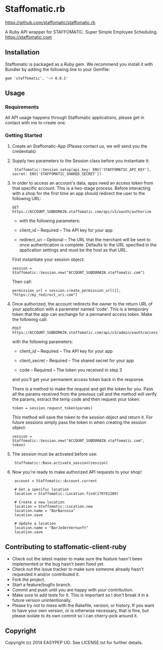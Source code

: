 Staffomatic.rb
=======================

https://github.com/staffomatic/staffomatic.rb

A Ruby API wrapper for STAFFOMATIC. Super Simple Employee Scheduling. https://staffomatic.com

## Installation

Staffomatic is packaged as a Ruby gem. We recommend you install it with Bundler by adding the following line to your Gemfile:

    gem 'staffomatic', '~> 0.0.1'

## Usage

### Requirements

All API usage happens through Staffomatic applications, please get in contact with me to create one.

### Getting Started

1. Create an Staffomatic-App (Please contact us, we will send you the credentials)

2. Supply two parameters to the Session class before you instantiate it:

        Staffomatic::Session.setup(api_key: ENV['STAFFOMATIC_API_KEY'], secret: ENV['STAFFOMATIC_SHARED_SECRET'])

3.  In order to access an account's data, apps need an access token from that specific account. This is a two-stage process.
    Before interacting with a shop for the first time an app should redirect the user to the following URL:

        GET https://ACCOUNT_SUBDOMAIN.staffomatic.com/api/v3/oauth/authorize

    * with the following parameters:

    * client_id – Required – The API key for your app

    * redirect_uri – Optional – The URL that the merchant will be sent to once authentication is complete.
      Defaults to the URL specified in the application settings and must be the
      host as that URL.

    First instantiate your session object:

        session = Staffomatic::Session.new("ACCOUNT_SUBDOMAIN.staffomatic.com")

    Then call:

        permission_url = session.create_permission_url([], "https://my_redirect_uri.com")

4.  Once authorized, the account redirects the owner to the return URL of your application with a parameter
    named 'code'. This is a temporary token that the app can exchange for a permanent access token. Make the following call:

        POST https://ACCOUNT_SUBDOMAIN.staffomatic.com/api/v3/admin/oauth/access_token

    with the following parameters:

    * client_id – Required – The API key for your app

    * client_secret – Required – The shared secret for your app

    * code – Required – The token you received in step 3

    and you'll get your permanent access token back in the response.

    There is a method to make the request and get the token for you.
    Pass all the params received from the previous call and the method will verify the params,
    extract the temp code and then request your token:

        token = session.request_token(params)

    This method will save the token to the session object and return it.
    For future sessions simply pass the token in when creating the session object:

        session = Staffomatic::Session.new("ACCOUNT_SUBDOMAIN.staffomatic.com", token)

5. The session must be activated before use:

        Staffomatic::Base.activate_session(session)

6. Now you're ready to make authorized API requests to your shop!


        account = Staffomatic::Account.current

        # Get a specific location
        location = Staffomatic::Location.find(179761209)

        # Create a new location
        location = Staffomatic::Location.new
        location.name = "BarBarossa"
        location.save

        # Update a location
        location.name = "BarJederVernunft"
        location.save


## Contributing to staffomatic-client-ruby

* Check out the latest master to make sure the feature hasn't been implemented or the bug hasn't been fixed yet.
* Check out the issue tracker to make sure someone already hasn't requested it and/or contributed it.
* Fork the project.
* Start a feature/bugfix branch.
* Commit and push until you are happy with your contribution.
* Make sure to add tests for it. This is important so I don't break it in a future version unintentionally.
* Please try not to mess with the Rakefile, version, or history. If you want to have your own version, or is otherwise necessary, that is fine, but please isolate to its own commit so I can cherry-pick around it.

## Copyright

Copyright (c) 2014 EASYPEP UG. See LICENSE.txt for
further details.
